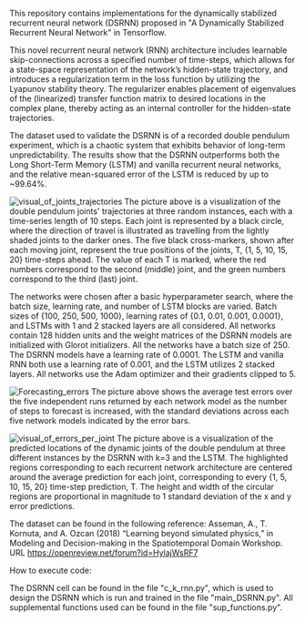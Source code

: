 This repository contains implementations for the dynamically stabilized recurrent neural network (DSRNN) proposed in "A Dynamically Stabilized Recurrent Neural Network" in Tensorflow.

This novel recurrent neural network (RNN) architecture includes learnable skip-connections across a specified number of time-steps, which allows for a state-space representation of the network’s hidden-state trajectory, and introduces a regularization term in the loss function by utilizing the Lyapunov stability theory. The regularizer enables placement of eigenvalues of the (linearized) transfer function matrix to desired locations in the complex plane, thereby acting as an internal controller for the hidden-state trajectories.

The dataset used to validate the DSRNN is of a recorded double pendulum experiment, which is a chaotic system that exhibits behavior of long-term unpredictability. The results show that the DSRNN outperforms both the Long Short-Term Memory (LSTM) and vanilla recurrent neural networks, and the relative mean-squared error of the LSTM is reduced by up to ~99.64%. 

![visual_of_joints_trajectories](https://user-images.githubusercontent.com/44982976/122837944-050b1480-d2c3-11eb-8909-d89ff71a298a.png)
The picture above is a visualization of the double pendulum joints' trajectories at three random instances, each with a time-series length of 10 steps. Each joint is represented by a black circle, where the direction of travel is illustrated as travelling from the lightly shaded joints to the darker ones. The five black cross-markers, shown after each moving joint, represent the true positions of the joints, T, {1, 5, 10, 15, 20} time-steps ahead. The value of each T is marked, where the red numbers correspond to the second (middle) joint, and the green numbers correspond to the third (last) joint.

The networks were chosen after a basic hyperparameter search, where the batch size, learning rate, and number of LSTM blocks are varied. Batch sizes of {100, 250, 500, 1000}, learning rates of {0.1, 0.01, 0.001, 0.0001}, and LSTMs with 1 and 2 stacked layers are all considered. All networks contain 128 hidden units and the weight matrices of the DSRNN models are initialized with Glorot initializers. All the networks have a batch size of 250. The DSRNN models have a learning rate of 0.0001. The LSTM and vanilla RNN both use a learning rate of $0.001$, and the LSTM utilizes 2 stacked layers. All networks use the Adam optimizer and their gradients clipped to 5. 

![Forecasting_errors](https://user-images.githubusercontent.com/44982976/122838307-cf1a6000-d2c3-11eb-920c-ac7612028268.png)
The picture above shows the average test errors over the five independent runs returned by each network model as the number of steps to forecast is increased, with the standard deviations across each five network models indicated by the error bars.

![visual_of_errors_per_joint](https://user-images.githubusercontent.com/44982976/122838319-d5a8d780-d2c3-11eb-8901-807a72de69f3.png)
The picture above is a visualization of the predicted locations of the dynamic joints of the double pendulum at three different instances by the DSRNN with k=3 and the LSTM. The highlighted regions corresponding to each recurrent network architecture are centered around the average prediction for each joint, corresponding to every {1, 5, 10, 15, 20} time-step prediction, T. The height and width of the circular regions are proportional in magnitude to 1 standard deviation of the x and y error predictions.

The dataset can be found in the following reference:
    Asseman, A., T. Kornuta, and A. Ozcan (2018) “Learning beyond simulated physics,” in Modeling and Decision-making in the Spatiotemporal Domain Workshop.
    URL https://openreview.net/forum?id=HylajWsRF7

How to execute code:

The DSRNN cell can be found in the file "c_k_rnn.py", which is used to design the DSRNN which is run and trained in the file "main_DSRNN.py". All supplemental functions used can be found in the file "sup_functions.py". 
